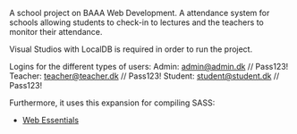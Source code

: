 A school project on BAAA Web Development. A attendance system for schools allowing students to check-in to lectures and the teachers to monitor their attendance.

Visual Studios with LocalDB is required in order to run the project.

Logins for the different types of users:
Admin: admin@admin.dk // Pass123!
Teacher: teacher@teacher.dk // Pass123!
Student: student@student.dk // Pass123!

Furthermore, it uses this expansion for compiling SASS:
- [Web Essentials](https://marketplace.visualstudio.com/items?itemName=MadsKristensen.WebExtensionPack2017)